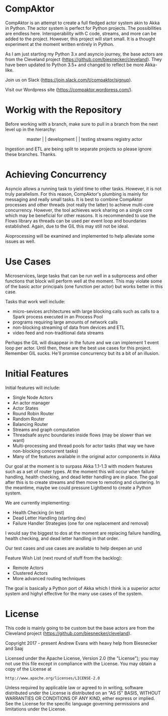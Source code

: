 # CompAktor

CompAktor is an attempt to create a full fledged actor system akin to Akka in Python. The actor system is perfect for Python projects. The possibilities are endless here. Interoperability with C code, streams, and more can be added to the project. However, this project will start small. It is a thought experiment at the moment written entirely in Python.

As I am just starting my Python 3.x and asyncio journey, the base actors are from the Cleveland project (https://github.com/biesnecker/cleveland). They have been updated to Python 3.5+ and changed to reflect be more Akka-like.

Join us on Slack (https://join.slack.com/t/compaktor/signup).

Visit our Wordpress site (https://compaktor.wordpress.com/).

# Workig with the Repository

Before working with a branch, make sure to pull in a branch from the next level up in the hierarchy:

<center>
 master
 |
 |
 development
 |
 |
 testing streams registry actor
</center>

Ingestion and ETL are being split to separate projects so please ignore these branches. Thanks.

# Achieving Concurrency

Asyncio allows a running task to yield time to other tasks. However, it is not truly parallelism. For this reason, CompAktor's plumbing is mainly for messaging and really small tasks. It is best to combine CompAktor processes and other threads (not really the latter) to achieve multi-core concurrency. However, the tool achieves work sharing on a single core which may be beneficial for other reasons. It is recommended to use the Flows library as threads can be used per event loop and boundaries established. Again, due to the GIL this may still not be ideal. 

Aioprocessing will be examined and implemented to help alleviate some issues as well.

# Use Cases

Microservices, large tasks that can be run well in a subprocess and other functions that block will perform well at the moment. This may violate some of the basic actor principals (one function per actor) but works better in this case.

Tasks that work well include:
 - micro-sevices architectures with large blocking calls such as calls to a Spark process executed in an Process Pool
 - programs requiring large amounts of network calls
 - non-blocking streaming of data from devices and ETL
 - video feed and non-traditional data streams

Perhaps the GIL will disappear in the future and we can implement 1 event loop per actor. Until then, these are the best use cases for this project. Remember GIL sucks. He'll promise concurrency but its a bit of an illusion.

# Initial Features

Initial features will include:

- Single Node Actors
- An actor manager
- Actor States
- Round Robin Router
- Random Router
- Balancing Router
- Streams and graph computation
- Threadsafe async boundaries inside flows (may be slower than we want)
- Multi-processing and thread pools for actor tasks (that way we have non-blocking concurrent tasks)
- Many of the features available in the original actor components in Akka

Our goal at the moment is to surpass Akka 1.1-1.3 with modern features such as a set of router types. 
At the moment this will occur when failure handling, health checking, and dead letter handling are in
place. The goal after this is to create streams and then move to remoting and clustering. In the 
meantime, maybe we could pressure Lightbend to create a Python system. 

We are currently implementing:

- Health Checking (in test)
- Dead Letter Handling (starting dev)
- Failure Handler Strategies (one for one replacement and removal) 

I would say the biggest to dos at the moment are replacing failure handling, health checking, and dead letter handling in that order.

Our test cases and use cases are available to help deepen an und

Feature Wish List (next round of stuff from the backlog):

- Remote Actors
- Clustered Actors
- More advanced routing techniques

The goal is basically a Python port of Akka which I think is a superior actor system and highyl effective for the 
many use cases of the system.

# License

This code is mainly going to be custom but the base actors are from the Cleveland project (https://github.com/biesnecker/cleveland).


Copyright 2017 - present Andrew Evans with heavy help from Biesnecker and Saaj

Licensed under the Apache License, Version 2.0 (the "License");
you may not use this file except in compliance with the License.
You may obtain a copy of the License at

    http://www.apache.org/licenses/LICENSE-2.0

Unless required by applicable law or agreed to in writing, software
distributed under the License is distributed on an "AS IS" BASIS,
WITHOUT WARRANTIES OR CONDITIONS OF ANY KIND, either express or implied.
See the License for the specific language governing permissions and
limitations under the License.

